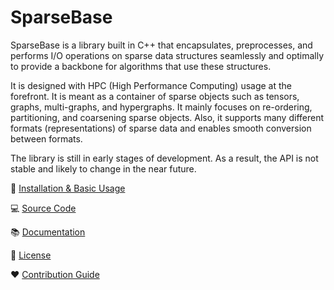 # SparseBase

SparseBase is a library built in C++ that encapsulates, preprocesses, and performs I/O operations on sparse data structures seamlessly and optimally to provide a backbone for algorithms that use these structures.

It is designed with HPC (High Performance Computing) usage at the forefront. It is meant as a container of sparse objects such as tensors, graphs, multi-graphs, and hypergraphs. It mainly focuses on re-ordering, partitioning, and coarsening sparse objects. Also, it supports many different formats (representations) of sparse data and enables smooth conversion between formats.

The library is still in early stages of development. As a result, the API is not stable and likely to change in the near future.

:rocket: [Installation & Basic Usage](https://sparcityeu.github.io/sparsebase/pages/getting_started/installation_building.html)

:computer: [Source Code](https://github.com/sparcityeu/sparsebase)

:books: [Documentation](https://sparcityeu.github.io/sparsebase/)

:scroll: [License](https://sparcityeu.github.io/sparsebase/pages/license.html)

:heart: [Contribution Guide](https://sparcityeu.github.io/sparsebase/pages/contributing/index.html)
